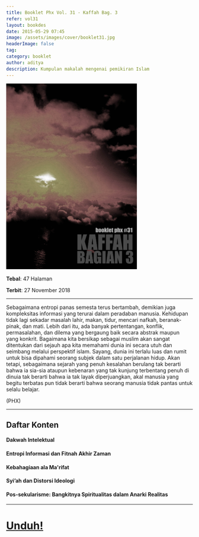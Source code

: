 ```yaml
---
title: Booklet Phx Vol. 31 - Kaffah Bag. 3
refer: vol31
layout: bookdes
date: 2015-05-29 07:45
image: /assets/images/cover/booklet31.jpg
headerImage: false
tag:
category: booklet
author: aditya
description: Kumpulan makalah mengenai pemikiran Islam
---
```

 
<img class="image" src="/assets/images/cover/booklet31.jpg" alt="__" height="500px">
 
__Tebal__: 47 Halaman
 
__Terbit__: 27 November 2018
 
***
 
Sebagaimana entropi panas semesta terus bertambah, demikian juga kompleksitas informasi yang terurai dalam peradaban manusia. Kehidupan tidak lagi sekadar masalah lahir, makan, tidur, mencari nafkah, beranak-pinak, dan mati. Lebih dari itu, ada banyak pertentangan, konflik, permasalahan, dan dilema yang bergaung baik secara abstrak maupun yang konkrit. Bagaimana kita bersikap sebagai muslim akan sangat ditentukan dari sejauh apa kita memahami dunia ini secara utuh dan seimbang melalui perspektif islam. Sayang, dunia ini terlalu luas dan rumit untuk bisa dipahami seorang subjek dalam satu perjalanan hidup. Akan tetapi, sebagaimana sejarah yang penuh kesalahan berulang tak berarti bahwa ia sia-sia ataupun kebenaran yang tak kunjung terbentang penuh di dinuia tak berarti bahwa ia tak layak diperjuangkan, akal manusia yang begitu terbatas pun tidak berarti bahwa seorang manusia tidak pantas untuk selalu belajar.

(PHX) 
 
***

## Daftar Konten

#### Dakwah Intelektual

#### Entropi Informasi dan Fitnah Akhir Zaman

#### Kebahagiaan ala Ma'rifat

#### Syi’ah dan Distorsi Ideologi

#### Pos-sekularisme: Bangkitnya Spiritualitas dalam Anarki Realitas

***
 
# [Unduh!][akses]
 
[akses]: http://phoenixfin.github.io/assets/pdf/bookletphx/booklet31.pdf
